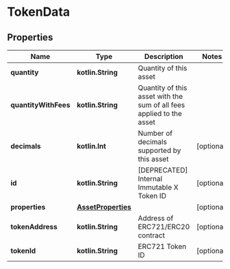 
# TokenData

## Properties
Name | Type | Description | Notes
------------ | ------------- | ------------- | -------------
**quantity** | **kotlin.String** | Quantity of this asset | 
**quantityWithFees** | **kotlin.String** | Quantity of this asset with the sum of all fees applied to the asset | 
**decimals** | **kotlin.Int** | Number of decimals supported by this asset |  [optional]
**id** | **kotlin.String** | [DEPRECATED] Internal Immutable X Token ID |  [optional]
**properties** | [**AssetProperties**](AssetProperties.md) |  |  [optional]
**tokenAddress** | **kotlin.String** | Address of ERC721/ERC20 contract |  [optional]
**tokenId** | **kotlin.String** | ERC721 Token ID |  [optional]



